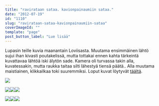 ```yaml
---
title: "ravirataan sataa. kavionpainaumiin sataa."
date: "2012-07-19"
id: "1110"
slug: "ravirataan-sataa-kavionpainaumiin-sataa"
coverImageId: ""
template: "page"
post_button_label: "Lue lisää"
---
```


Lupasin teille kuvia maanantain Loviisasta. Muutama ensimmäinen lähtö sujui ihan kivasti poutakelissä, mutta tottakai ennen kahta tärkeintä kuvattavaa lähtöä iski älytön sade. Kamera oli turvassa takin alla, kuvatessakin, mutta raukka taitaa silti lähestyä tiensä päätä.. Alla muutama maistiainen, klikkailkaa toki suuremmiksi. Loput kuvat löytyvät [täältä](http://maisaw.otukset.fi/kuvat/2012/16.7.2012+Loviisa/).  
  

[![](/images/IMG_7255.png)](http://1.bp.blogspot.com/-Gq5iVbxY7ao/UAhE-Z_6M8I/AAAAAAAAA40/uEJWioS3g24/s1600/IMG_7255.png)

  

[![](/images/Turbo+Chip+%25284%2529.png)](http://1.bp.blogspot.com/-jXw8Un6J1a0/UAhFN1HDj9I/AAAAAAAAA5c/NMsULhaiKPs/s1600/Turbo+Chip+%25284%2529.png)[![](/images/Tupla-Suviy%25C3%25B6+%25282%2529.png)](http://2.bp.blogspot.com/-H3Ir6GtoXmk/UAhFHRxdnPI/AAAAAAAAA5M/w2ZiLUQwbu8/s1600/Tupla-Suviy%25C3%25B6+%25282%2529.png)[![](/images/Turbo+Chip+%25283%2529.png)](http://2.bp.blogspot.com/-Ki91it1mYdA/UAhFKt6aGjI/AAAAAAAAA5U/LMA3SypxSI4/s1600/Turbo+Chip+%25283%2529.png)

  

[![](/images/Atlas+Girl.png)](http://3.bp.blogspot.com/-r93SifEsia4/UAhE7edVu6I/AAAAAAAAA4s/PWBgFusJeeY/s1600/Atlas+Girl.png)[![](/images/Pihla-Tytt%25C3%25B6+%25281%2529.png)](http://3.bp.blogspot.com/-6r-Z03diCbo/UAhFBo0HakI/AAAAAAAAA48/6nz7ZuDWI5I/s1600/Pihla-Tytt%25C3%25B6+%25281%2529.png)[![](/images/Rockhill+Angel+%25282%2529.png)](http://2.bp.blogspot.com/-0HVW4pQcpgk/UAhFEg5lwwI/AAAAAAAAA5E/IN2Jiuzrhdw/s1600/Rockhill+Angel+%25282%2529.png)
